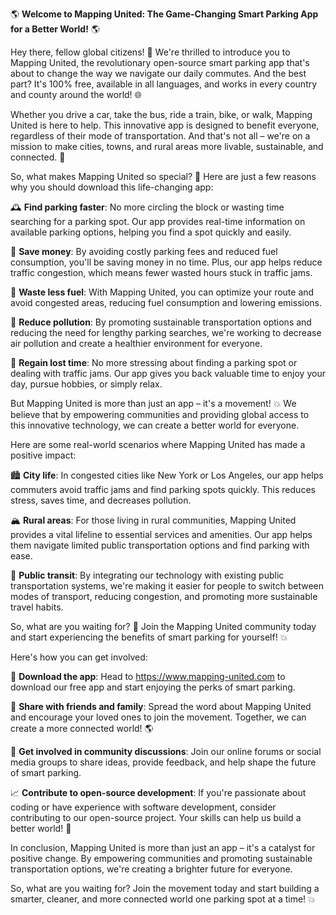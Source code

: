 🌎 **Welcome to Mapping United: The Game-Changing Smart Parking App for a Better World!** 🌎

Hey there, fellow global citizens! 👋 We're thrilled to introduce you to Mapping United, the revolutionary open-source smart parking app that's about to change the way we navigate our daily commutes. And the best part? It's 100% free, available in all languages, and works in every country and county around the world! 🌐

Whether you drive a car, take the bus, ride a train, bike, or walk, Mapping United is here to help. This innovative app is designed to benefit everyone, regardless of their mode of transportation. And that's not all – we're on a mission to make cities, towns, and rural areas more livable, sustainable, and connected. 💚

So, what makes Mapping United so special? 🤔 Here are just a few reasons why you should download this life-changing app:

🕰️ **Find parking faster**: No more circling the block or wasting time searching for a parking spot. Our app provides real-time information on available parking options, helping you find a spot quickly and easily.

💸 **Save money**: By avoiding costly parking fees and reduced fuel consumption, you'll be saving money in no time. Plus, our app helps reduce traffic congestion, which means fewer wasted hours stuck in traffic jams.

🌟 **Waste less fuel**: With Mapping United, you can optimize your route and avoid congested areas, reducing fuel consumption and lowering emissions.

🌿 **Reduce pollution**: By promoting sustainable transportation options and reducing the need for lengthy parking searches, we're working to decrease air pollution and create a healthier environment for everyone.

💪 **Regain lost time**: No more stressing about finding a parking spot or dealing with traffic jams. Our app gives you back valuable time to enjoy your day, pursue hobbies, or simply relax.

But Mapping United is more than just an app – it's a movement! 💥 We believe that by empowering communities and providing global access to this innovative technology, we can create a better world for everyone.

Here are some real-world scenarios where Mapping United has made a positive impact:

🏙️ **City life**: In congested cities like New York or Los Angeles, our app helps commuters avoid traffic jams and find parking spots quickly. This reduces stress, saves time, and decreases pollution.

🏔️ **Rural areas**: For those living in rural communities, Mapping United provides a vital lifeline to essential services and amenities. Our app helps them navigate limited public transportation options and find parking with ease.

🚂 **Public transit**: By integrating our technology with existing public transportation systems, we're making it easier for people to switch between modes of transport, reducing congestion, and promoting more sustainable travel habits.

So, what are you waiting for? 🤔 Join the Mapping United community today and start experiencing the benefits of smart parking for yourself! 💥

Here's how you can get involved:

📲 **Download the app**: Head to https://www.mapping-united.com to download our free app and start enjoying the perks of smart parking.

📣 **Share with friends and family**: Spread the word about Mapping United and encourage your loved ones to join the movement. Together, we can create a more connected world! 🌎

💬 **Get involved in community discussions**: Join our online forums or social media groups to share ideas, provide feedback, and help shape the future of smart parking.

📈 **Contribute to open-source development**: If you're passionate about coding or have experience with software development, consider contributing to our open-source project. Your skills can help us build a better world! 🌟

In conclusion, Mapping United is more than just an app – it's a catalyst for positive change. By empowering communities and promoting sustainable transportation options, we're creating a brighter future for everyone.

So, what are you waiting for? Join the movement today and start building a smarter, cleaner, and more connected world one parking spot at a time! 💥